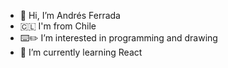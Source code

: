 - 👋 Hi, I’m Andrés Ferrada
- 🇨🇱 I'm from Chile
- ⌨️✏️ I’m interested in programming and drawing
- 🌱 I’m currently learning React

<!---
and-fer/and-fer is a ✨ special ✨ repository because its `README.md` (this file) appears on your GitHub profile.
You can click the Preview link to take a look at your changes.
--->
